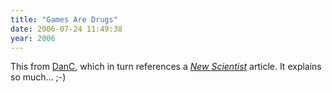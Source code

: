 ```yaml
---
title: "Games Are Drugs"
date: 2006-07-24 11:49:38
year: 2006
---
```

This from <a href="http://lostgarden.com/2006/07/games-are-designer-food-for-infovores.html">DanC</a>, which in turn references a <a href="http://www.newscientist.com"><em>New Scientist</em></a> article.  It explains so much… ;-)
